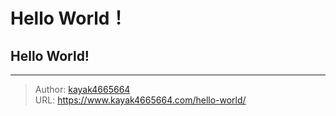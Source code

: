 # Hello World！


## Hello World!

---

> Author: [kayak4665664](https://github.com/kayak4665664)  
> URL: https://www.kayak4665664.com/hello-world/  

